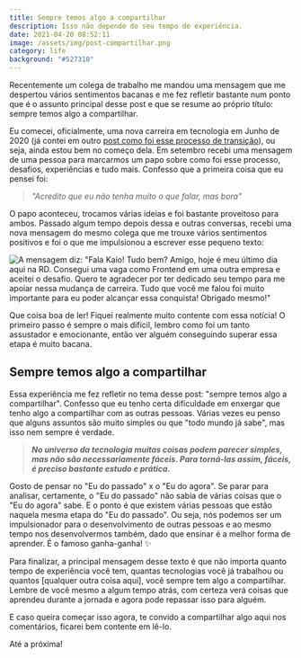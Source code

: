 ```yaml
---
title: Sempre temos algo a compartilhar
description: Isso não depende do seu tempo de experiência.
date: 2021-04-20 08:52:11
image: /assets/img/post-compartilhar.png
category: life
background: "#527310"
---
```

Recentemente um colega de trabalho me mandou uma mensagem que me despertou vários sentimentos bacanas e me fez refletir bastante num ponto que é o assunto principal desse post e que se resume ao próprio título: sempre temos algo a compartilhar.

Eu comecei, oficialmente, uma nova carreira em tecnologia em Junho de 2020 (já contei em outro [post como foi esse processo de transição](https://kaiofelipejs.dev/transicao-de-carreira-minha-jornada-ate-se-tornar-um-desenvolvedor-de-software/)), ou seja, ainda estou bem no começo dela. Em setembro recebi uma mensagem de uma pessoa para marcarmos um papo sobre como foi esse processo, desafios, experiências e tudo mais. Confesso que a primeira coisa que eu pensei foi:

> *"Acredito que eu não tenha muito o que falar, mas bora"*

O papo aconteceu, trocamos várias ideias e foi bastante proveitoso para ambos. Passado algum tempo depois dessa e outras conversas, recebi uma nova mensagem do mesmo colega que me trouxe vários sentimentos positivos e foi o que me impulsionou a escrever esse pequeno texto:

![A mensagem diz: "Fala Kaio! Tudo bem? Amigo, hoje é meu último dia aqui na RD. Consegui uma vaga como Frontend em uma outra empresa e aceitei o desafio. Quero te agradecer por ter dedicado seu tempo para me apoiar nessa mudança de carreira. Tudo que você me falou foi muito importante para eu poder alcançar essa conquista! Obrigado mesmo!"](/assets/img/print.png "Screenshot da mensagem recebida")

Que coisa boa de ler! Fiquei realmente muito contente com essa notícia! O primeiro passo é sempre o mais difícil, lembro como foi um tanto assustador e emocionante, então ver alguém conseguindo superar essa etapa é muito bacana.

## Sempre temos algo a compartilhar

Essa experiência me fez refletir no tema desse post: "sempre temos algo a compartilhar". Confesso que eu tenho certa dificuldade em enxergar que tenho algo a compartilhar com as outras pessoas. Várias vezes eu penso que alguns assuntos são muito simples ou que "todo mundo já sabe", mas isso nem sempre é verdade.

> ***No universo da tecnologia muitas coisas podem parecer simples, mas não são necessariamente fáceis. Para torná-las assim, fáceis, é preciso bastante estudo e prática.***

Gosto de pensar no "Eu do passado" x o "Eu do agora". Se parar para analisar, certamente, o "Eu do passado" não sabia de várias coisas que o "Eu do agora" sabe. E o ponto é que existem várias pessoas que estão naquela mesma etapa do "Eu do passado". Ou seja, nós podemos ser um impulsionador para o desenvolvimento de outras pessoas e ao mesmo tempo nos desenvolvermos também, dado que ensinar é a melhor forma de aprender. É o famoso ganha-ganha! ✨

Para finalizar, a principal mensagem desse texto é que não importa quanto tempo de experiência você tem, quantas tecnologias você já trabalhou ou quantos \[qualquer outra coisa aqui], você sempre tem algo a compartilhar. Lembre de você mesmo a algum tempo atrás, com certeza verá coisas que aprendeu durante a jornada e agora pode repassar isso para alguém.

E caso queira começar isso agora, te convido a compartilhar algo aqui nos comentários, ficarei bem contente em lê-lo.

Até a próxima!